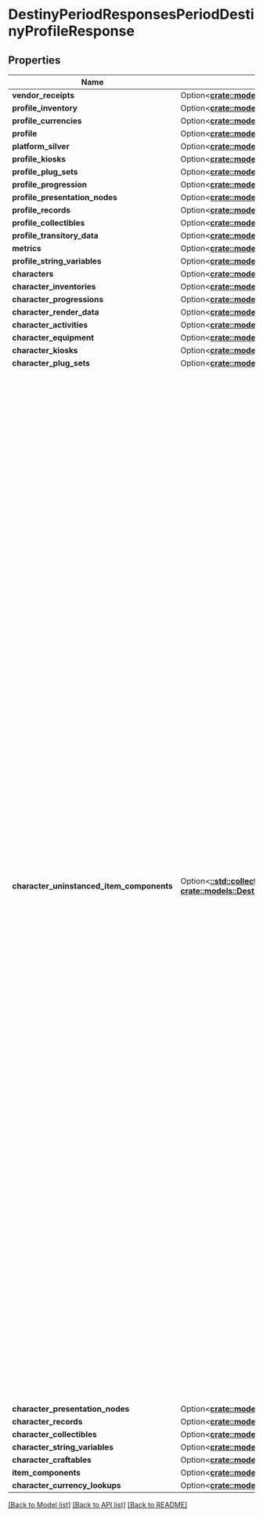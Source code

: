 # DestinyPeriodResponsesPeriodDestinyProfileResponse

## Properties

Name | Type | Description | Notes
------------ | ------------- | ------------- | -------------
**vendor_receipts** | Option<[**crate::models::DestinyResponsesDestinyProfileResponseVendorReceipts**](Destiny_Responses_DestinyProfileResponse_vendorReceipts.md)> |  | [optional]
**profile_inventory** | Option<[**crate::models::DestinyResponsesDestinyProfileResponseProfileInventory**](Destiny_Responses_DestinyProfileResponse_profileInventory.md)> |  | [optional]
**profile_currencies** | Option<[**crate::models::DestinyResponsesDestinyProfileResponseProfileCurrencies**](Destiny_Responses_DestinyProfileResponse_profileCurrencies.md)> |  | [optional]
**profile** | Option<[**crate::models::DestinyResponsesDestinyProfileResponseProfile**](Destiny_Responses_DestinyProfileResponse_profile.md)> |  | [optional]
**platform_silver** | Option<[**crate::models::DestinyResponsesDestinyProfileResponsePlatformSilver**](Destiny_Responses_DestinyProfileResponse_platformSilver.md)> |  | [optional]
**profile_kiosks** | Option<[**crate::models::DestinyResponsesDestinyProfileResponseProfileKiosks**](Destiny_Responses_DestinyProfileResponse_profileKiosks.md)> |  | [optional]
**profile_plug_sets** | Option<[**crate::models::DestinyResponsesDestinyProfileResponseProfilePlugSets**](Destiny_Responses_DestinyProfileResponse_profilePlugSets.md)> |  | [optional]
**profile_progression** | Option<[**crate::models::DestinyResponsesDestinyProfileResponseProfileProgression**](Destiny_Responses_DestinyProfileResponse_profileProgression.md)> |  | [optional]
**profile_presentation_nodes** | Option<[**crate::models::DestinyResponsesDestinyProfileResponseProfilePresentationNodes**](Destiny_Responses_DestinyProfileResponse_profilePresentationNodes.md)> |  | [optional]
**profile_records** | Option<[**crate::models::DestinyResponsesDestinyProfileResponseProfileRecords**](Destiny_Responses_DestinyProfileResponse_profileRecords.md)> |  | [optional]
**profile_collectibles** | Option<[**crate::models::DestinyResponsesDestinyProfileResponseProfileCollectibles**](Destiny_Responses_DestinyProfileResponse_profileCollectibles.md)> |  | [optional]
**profile_transitory_data** | Option<[**crate::models::DestinyResponsesDestinyProfileResponseProfileTransitoryData**](Destiny_Responses_DestinyProfileResponse_profileTransitoryData.md)> |  | [optional]
**metrics** | Option<[**crate::models::DestinyResponsesDestinyProfileResponseMetrics**](Destiny_Responses_DestinyProfileResponse_metrics.md)> |  | [optional]
**profile_string_variables** | Option<[**crate::models::DestinyResponsesDestinyProfileResponseProfileStringVariables**](Destiny_Responses_DestinyProfileResponse_profileStringVariables.md)> |  | [optional]
**characters** | Option<[**crate::models::DestinyResponsesDestinyProfileResponseCharacters**](Destiny_Responses_DestinyProfileResponse_characters.md)> |  | [optional]
**character_inventories** | Option<[**crate::models::DestinyResponsesDestinyProfileResponseCharacterInventories**](Destiny_Responses_DestinyProfileResponse_characterInventories.md)> |  | [optional]
**character_progressions** | Option<[**crate::models::DestinyResponsesDestinyProfileResponseCharacterProgressions**](Destiny_Responses_DestinyProfileResponse_characterProgressions.md)> |  | [optional]
**character_render_data** | Option<[**crate::models::DestinyResponsesDestinyProfileResponseCharacterRenderData**](Destiny_Responses_DestinyProfileResponse_characterRenderData.md)> |  | [optional]
**character_activities** | Option<[**crate::models::DestinyResponsesDestinyProfileResponseCharacterActivities**](Destiny_Responses_DestinyProfileResponse_characterActivities.md)> |  | [optional]
**character_equipment** | Option<[**crate::models::DestinyResponsesDestinyProfileResponseCharacterEquipment**](Destiny_Responses_DestinyProfileResponse_characterEquipment.md)> |  | [optional]
**character_kiosks** | Option<[**crate::models::DestinyResponsesDestinyProfileResponseCharacterKiosks**](Destiny_Responses_DestinyProfileResponse_characterKiosks.md)> |  | [optional]
**character_plug_sets** | Option<[**crate::models::DestinyResponsesDestinyProfileResponseCharacterPlugSets**](Destiny_Responses_DestinyProfileResponse_characterPlugSets.md)> |  | [optional]
**character_uninstanced_item_components** | Option<[**::std::collections::HashMap<String, crate::models::DestinyBaseItemComponentSetOfuint32>**](DestinyBaseItemComponentSetOfuint32.md)> | Do you ever get the feeling that a system was designed *too* flexibly? That it can be used in so many different ways that you end up being unable to provide an easy to use abstraction for the mess that's happening under the surface?  Let's talk about character-specific data that might be related to items without instances. These two statements are totally unrelated, I promise.  At some point during D2, it was decided that items - such as Bounties - could be given to characters and *not* have instance data, but that *could* display and even use relevant state information on your account and character.  Up to now, any item that had meaningful dependencies on character or account state had to be instanced, and thus \"itemComponents\" was all that you needed: it was keyed by item's instance IDs and provided the stateful information you needed inside.  Unfortunately, we don't live in such a magical world anymore. This is information held on a per-character basis about non-instanced items that the characters have in their inventory - or that reference character-specific state information even if it's in Account-level inventory - and the values related to that item's state in relation to the given character.  To give a concrete example, look at a Moments of Triumph bounty. They exist in a character's inventory, and show/care about a character's progression toward completing the bounty. But the bounty itself is a non-instanced item, like a mod or a currency. This returns that data for the characters who have the bounty in their inventory.  I'm not crying, you're crying Okay we're both crying but it's going to be okay I promise Actually I shouldn't promise that, I don't know if it's going to be okay | [optional]
**character_presentation_nodes** | Option<[**crate::models::DestinyResponsesDestinyProfileResponseCharacterPresentationNodes**](Destiny_Responses_DestinyProfileResponse_characterPresentationNodes.md)> |  | [optional]
**character_records** | Option<[**crate::models::DestinyResponsesDestinyProfileResponseCharacterRecords**](Destiny_Responses_DestinyProfileResponse_characterRecords.md)> |  | [optional]
**character_collectibles** | Option<[**crate::models::DestinyResponsesDestinyProfileResponseCharacterCollectibles**](Destiny_Responses_DestinyProfileResponse_characterCollectibles.md)> |  | [optional]
**character_string_variables** | Option<[**crate::models::DestinyResponsesDestinyProfileResponseCharacterStringVariables**](Destiny_Responses_DestinyProfileResponse_characterStringVariables.md)> |  | [optional]
**character_craftables** | Option<[**crate::models::DestinyResponsesDestinyProfileResponseCharacterCraftables**](Destiny_Responses_DestinyProfileResponse_characterCraftables.md)> |  | [optional]
**item_components** | Option<[**crate::models::DestinyResponsesDestinyProfileResponseItemComponents**](Destiny_Responses_DestinyProfileResponse_itemComponents.md)> |  | [optional]
**character_currency_lookups** | Option<[**crate::models::DestinyResponsesDestinyProfileResponseCharacterCurrencyLookups**](Destiny_Responses_DestinyProfileResponse_characterCurrencyLookups.md)> |  | [optional]

[[Back to Model list]](../README.md#documentation-for-models) [[Back to API list]](../README.md#documentation-for-api-endpoints) [[Back to README]](../README.md)


